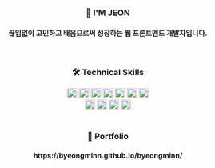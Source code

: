 <!--
**byeongminn/byeongminn** is a ✨ _special_ ✨ repository because its `README.md` (this file) appears on your GitHub profile.

Here are some ideas to get you started:

- 🔭 I’m currently working on ...
- 🌱 I’m currently learning ...
- 👯 I’m looking to collaborate on ...
- 🤔 I’m looking for help with ...
- 💬 Ask me about ...
- 📫 How to reach me: ...
- 😄 Pronouns: ...
- ⚡ Fun fact: ...
-->
<div align="center">
  <h3>👋 I'M JEON</h3>
  <h4>끊임없이 고민하고 배움으로써 성장하는 웹 프론트엔드 개발자입니다.</h4>
</div>
<br />
<div align="center">
  <h3>🛠 Technical Skills</h3>
  <img src="https://img.shields.io/badge/Html5-E34F26?style=for-the-badge&logo=HTML5&logoColor=white" height=20>
  <img src="https://img.shields.io/badge/CSS3-1572B6?style=for-the-badge&logo=CSS3&logoColor=white" height=20>
  <img src="https://img.shields.io/badge/Javascript-F7DF1E?style=for-the-badge&logo=Javascript&logoColor=black" height=20>
  <img src="https://img.shields.io/badge/Typescript-3178C6?style=for-the-badge&logo=Typescript&logoColor=white" height=20>
  <img src="https://img.shields.io/badge/React-61DAFB?style=for-the-badge&logo=React&logoColor=white" height=20>
  <img src="https://img.shields.io/badge/styled components-DB7093?style=for-the-badge&logo=Styled-Components&logoColor=white" height=20>
  <img src="https://img.shields.io/badge/Node.js-339933?style=for-the-badge&logo=Node.js&logoColor=white" height=20>
  <br />
  <img src="https://img.shields.io/badge/Git-F05032?style=for-the-badge&logo=git&logoColor=white" height=20/>
  <img src="https://img.shields.io/badge/GitHub-181717?style=for-the-badge&logo=GitHub&logoColor=white" height=20/>
  <img src="https://img.shields.io/badge/Notion-000000?style=for-the-badge&logo=Notion&logoColor=white" height=20/>
  <img src="https://img.shields.io/badge/Slack-4A154B?style=for-the-badge&logo=Slack&logoColor=white" height=20/>
</div>
<br />
<div align="center">
  <h3>🎨 Portfolio</h3>
  <h4>https://byeongminn.github.io/byeongminn/</h4>
</div>
